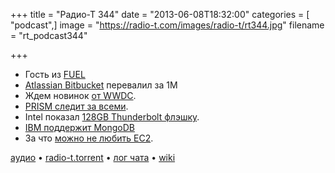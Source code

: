 +++
title = "Радио-Т 344"
date = "2013-06-08T18:32:00"
categories = [ "podcast",]
image = "https://radio-t.com/images/radio-t/rt344.jpg"
filename = "rt_podcast344"

+++

* Гость из [FUEL](https://fuel.mirantis.com/)
* [Atlassian Bitbucket](http://blog.bitbucket.org/2013/06/04/atlassian-bitbucket-passes-one-million-users/) перевалил за 1М
* Ждем новинок [от WWDC](http://abcnews.go.com/Technology/apple-wwdc-ios-mac-os-updates-things-expect/story?id=19347115).
* [PRISM следит за всеми](http://readwrite.com/2013/06/07/prism-fallout-in-cloud-we-dont-trust).
* Intel показал [128GB Thunderbolt флэшку](http://www.macrumors.com/2013/06/06/intel-shows-off-prototype-128gb-thunderbolt-thumb-drive/).
* [IBM поддержит MongoDB](http://gigaom.com/2013/06/04/ibm-throws-its-weight-behind-mongodb-for-mobile-apps/)
* За что [можно не любить EC2](http://openmymind.net/Why-I-Dislike-ec2/).

[аудио](http://cdn.radio-t.com/rt_podcast344.mp3) • [radio-t.torrent](http://www.radio-t.com/torrents/rt_podcast344.mp3.torrent) • [лог чата](http://chat.radio-t.com/logs/radio-t-344.html) • [wiki](http://wiki.radio-t.com/%D0%92%D1%8B%D0%BF%D1%83%D1%81%D0%BA_344)<audio src="http://cdn.radio-t.com/rt_podcast344.mp3" preload="none"></audio>
